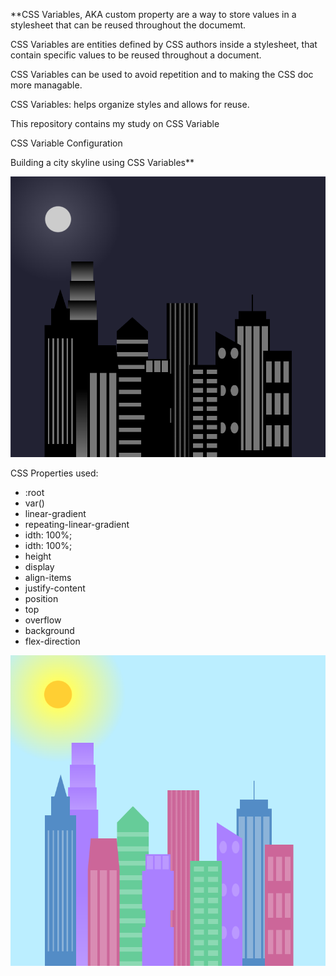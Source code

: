 **CSS Variables, AKA custom property are a way to store values in a stylesheet that can be reused throughout the documemt.

CSS Variables are entities defined by CSS authors inside a stylesheet, that contain specific values to be reused throughout a document. 

CSS Variables can be used to avoid repetition and to making the CSS doc more managable.

CSS Variables: helps organize styles and allows for reuse.

This repository contains my study on CSS Variable

CSS Variable Configuration

Building a city skyline using CSS Variables**

![Screenshot of Night time City Skyline](/images/night-skyline.PNG)


CSS Properties used:
* :root
* var()
* linear-gradient
* repeating-linear-gradient
* idth: 100%;
* idth: 100%;
* height
* display
* align-items
* justify-content
* position
* top
* overflow
* background
* flex-direction

![Screenshot of Daylight City Skyline](/images/day.PNG)

